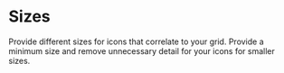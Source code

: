 # Sizes

Provide different sizes for icons that correlate to your grid. Provide a minimum size and remove unnecessary detail for your icons for smaller sizes.
